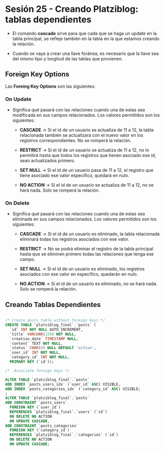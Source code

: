 # Sesión 25 - Creando Platziblog: tablas dependientes

* El comando **cascade** sirve para que cada que se haga un update en la tabla principal, se refleje también en la tabla en la que estamos creando la relación.

* Cuando se vaya a crear una llave foránea, es necesario que la llave sea del mismo tipo y longitud de las tablas que provienen.

## Foreign Key Options

Las **Foreing Key Options** son las siguientes:

### On Update

* Significa qué pasará con las relaciones cuando una de estas sea modificada en sus campos relacionados. Los valores permitidos son los siguientes:

  * **CASCADE** &rarr; Si el id de un usuario se actualiza de 11 a 12, la tabla relacionada también se actualizará con el nuevo valor en los registros correspondientes. No se romperá la relación.

  * **RESTRICT** &rarr; Si el id de un usuario se actualiza de 11 a 12, no lo permitirá hasta que todos los registros que tienen asociado ese id, sean actualizados primero.

  * **SET NULL** &rarr; Si el id de un usuario pasa de 11 a 12, el registro que tiene asociado ese valor específico, quedará en nulo.

  * **NO ACTION** &rarr; Si el id de un usuario se actualiza de 11 a 12, no se hará nada. Solo se romperá la relación.

### On Delete

* Significa qué pasará con las relaciones cuando una de estas sea eliminada en sus campos relacionados. Los valores permitidos son los siguientes:

  * **CASCADE** &rarr; Si el id de un usuario es eliminado, la tabla relacionada eliminará todas los registros asociados con ese valor.

  * **RESTRICT** &rarr; No se podrá eliminar el registro de la tabla principal hasta que se eliminen primero todas las relaciones que tenga ese campo.

  * **SET NULL** &rarr; Si el id de un usuario es eliminado, los registros asociados con ese valor en específico, quedarán en nulo.

  * **NO ACTION** &rarr; Si el id de un usuario es eliminado, no se hará nada. Solo se romperá la relación.

## Creando Tablas Dependientes

```sql

/* Create posts table without foreign keys */
CREATE TABLE `platziblog_final`.`posts` (
  `id` INT NOT NULL AUTO_INCREMENT,
  `title` VARCHAR(150) NOT NULL,
  `creation_date` TIMESTAMP NULL,
  `content` TEXT NOT NULL,
  `status` CHAR(8) NULL DEFAULT 'active',
  `user_id` INT NOT NULL,
  `category_id` INT NOT NULL,
  PRIMARY KEY (`id`));

/*  Associate foreign keys */

ALTER TABLE `platziblog_final`.`posts`
ADD INDEX `posts_users_idx` (`user_id` ASC) VISIBLE,
ADD INDEX `posts_categories_idx` (`category_id` ASC) VISIBLE;
;
ALTER TABLE `platziblog_final`.`posts`
ADD CONSTRAINT `posts_users`
  FOREIGN KEY (`user_id`)
  REFERENCES `platziblog_final`.`users` (`id`)
  ON DELETE NO ACTION
  ON UPDATE CASCADE,
ADD CONSTRAINT `posts_categories`
  FOREIGN KEY (`category_id`)
  REFERENCES `platziblog_final`.`categories` (`id`)
  ON DELETE NO ACTION
  ON UPDATE CASCADE;

```
